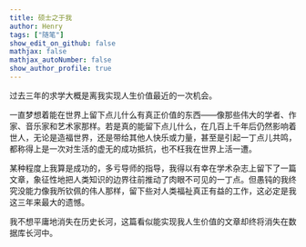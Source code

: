 ```yaml
---
title: 硕士之于我
author: Henry
tags: ["随笔"]
show_edit_on_github: false
mathjax: false
mathjax_autoNumber: false
show_author_profile: true
---
```


过去三年的求学大概是离我实现人生价值最近的一次机会。

<!--more-->

一直梦想着能在世界上留下点儿什么有真正价值的东西——像那些伟大的学者、作家、音乐家和艺术家那样。若是真的能留下点儿什么，在几百上千年后仍然影响着世人，无论是造福世界，还是带给其他人快乐或力量，甚至是引起一丁点儿共鸣，都称得上是一次对生活的虚无的成功抵抗，也不枉我在世界上活一遭。

某种程度上我算是成功的，多亏导师的指导，我得以有幸在学术杂志上留下了一篇文章，象征性地把人类知识的边界往前推动了肉眼不可见的一丁点。但愚钝的我终究没能力像我所钦佩的伟人那样，留下些对人类福祉真正有益的工作，这必定是我这三年来最大的遗憾。

我不想平庸地消失在历史长河，这篇看似能实现我人生价值的文章却终将消失在数据库长河中。
